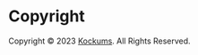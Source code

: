 # Copyright

Copyright &copy; 2023 [Kockums](https://www.kockums.nl/ "Kockums website"). All Rights Reserved.